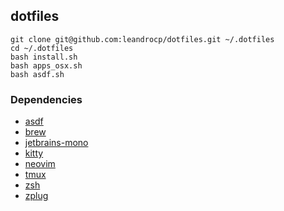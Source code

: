 ## dotfiles

```
git clone git@github.com:leandrocp/dotfiles.git ~/.dotfiles
cd ~/.dotfiles
bash install.sh
bash apps_osx.sh
bash asdf.sh
```

### Dependencies

* [asdf](https://github.com/asdf-vm/asdf)
* [brew](https://github.com/Homebrew/brew)
* [jetbrains-mono](https://www.jetbrains.com/lp/mono/)
* [kitty](https://sw.kovidgoyal.net/kitty/)
* [neovim](https://neovim.io/)
* [tmux](https://github.com/tmux/tmux)
* [zsh](https://github.com/zsh-users/zsh)
* [zplug](https://github.com/zplug/zplug)

